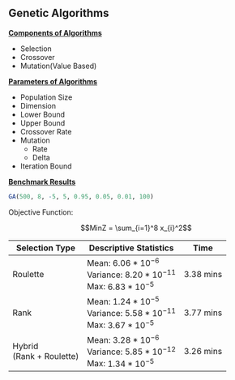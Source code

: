 <h2>Genetic Algorithms</h2>

<u>**Components of Algorithms**</u>

+ Selection
+ Crossover
+ Mutation(Value Based)

<u>**Parameters of Algorithms**</u>

+ Population Size
+ Dimension
+ Lower Bound
+ Upper Bound
+ Crossover Rate
+ Mutation
    + Rate
    + Delta
+ Iteration Bound

<u>**Benchmark Results**</u>

```r
GA(500, 8, -5, 5, 0.95, 0.05, 0.01, 100)
```

Objective Function:

$$MinZ = \sum_{i=1}^8 x_{i}^2$$

| Selection Type | Descriptive Statistics | Time |
| --- | --- | --- |
| Roulette | Mean: $6.06*{10}^{-6}$ <br> Variance: $8.20*{10}^{-11}$ <br> Max: $6.83*{10}^{-5}$ | $3.38$ mins
| Rank  | Mean: $1.24*{10}^{-5}$ <br> Variance: $5.58*{10}^{-11}$ <br> Max: $3.67*{10}^{-5}$ | $3.77$ mins
| Hybrid <br> (Rank + Roulette)  | Mean: $3.28*{10}^{-6}$ <br> Variance: $5.85*{10}^{-12}$ <br> Max: $1.34*{10}^{-5}$ | $3.26$ mins
